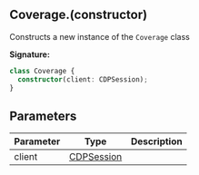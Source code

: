 ## Coverage.(constructor)

Constructs a new instance of the `Coverage` class

**Signature:**

```typescript
class Coverage {
  constructor(client: CDPSession);
}
```

## Parameters

| Parameter | Type                                    | Description |
| --------- | --------------------------------------- | ----------- |
| client    | [CDPSession](./puppeteer.cdpsession.md) |             |
